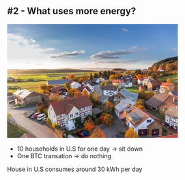 ## #2 - What uses more energy?

![](./resources/img/village.jpeg)

- 10 households in U.S for one day -> sit down
- One BTC transation -> do nothing

House in U.S consumes around 30 kWh per day  <!-- .element: class="fragment" style="color:green" -->